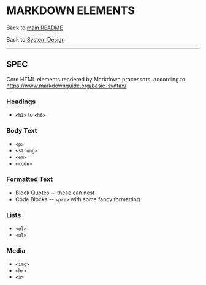 # MARKDOWN ELEMENTS

Back to [main README](../../README.md)

Back to [System Design](./system-design.md) 

---

## SPEC

Core HTML elements rendered by Markdown processors, according to https://www.markdownguide.org/basic-syntax/

### Headings

- `<h1>` to `<h6>`

### Body Text

- `<p>`
- `<strong>`
- `<em>`
- `<code>`

### Formatted Text

- Block Quotes -- these can nest
- Code Blocks -- `<pre>` with some fancy formatting

### Lists

- `<ol>`
- `<ul>`

### Media

- `<img>`
- `<hr>`
- `<a>`
